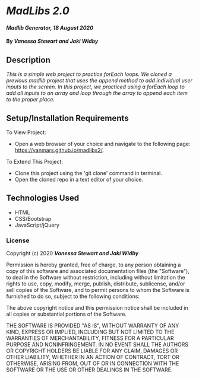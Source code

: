 # _MadLibs 2.0_

#### _Madlib Generator, 18 August 2020_

#### By _**Vanessa Stewart and Jaki Widby**_

## Description

_This is a simple web project to practice forEach loops. We cloned a previous madlib project that uses the append method to add individual user inputs to the screen. In this project, we practiced using a forEach loop to add all inputs to an array and loop through the array to append each item to the proper place._

## Setup/Installation Requirements

To View Project:
* Open a web browser of your choice and navigate to the following page: https://vanmars.github.io/madlibs2/.

To Extend This Project:
* Clone this project using the 'git clone' command in terminal.
* Open the cloned repo in a text editor of your choice.

## Technologies Used

* HTML
* CSS/Bootstrap
* JavaScript/jQuery

### License

Copyright (c) 2020 **_Vanessa Stewart and Jaki Widby_**

Permission is hereby granted, free of charge, to any person obtaining a copy of this software and associated documentation files (the "Software"), to deal in the Software without restriction, including without limitation the rights to use, copy, modify, merge, publish, distribute, sublicense, and/or sell copies of the Software, and to permit persons to whom the Software is furnished to do so, subject to the following conditions:

The above copyright notice and this permission notice shall be included in all copies or substantial portions of the Software.

THE SOFTWARE IS PROVIDED "AS IS", WITHOUT WARRANTY OF ANY KIND, EXPRESS OR IMPLIED, INCLUDING BUT NOT LIMITED TO THE WARRANTIES OF MERCHANTABILITY, FITNESS FOR A PARTICULAR PURPOSE AND NONINFRINGEMENT. IN NO EVENT SHALL THE AUTHORS OR COPYRIGHT HOLDERS BE LIABLE FOR ANY CLAIM, DAMAGES OR OTHER LIABILITY, WHETHER IN AN ACTION OF CONTRACT, TORT OR OTHERWISE, ARISING FROM, OUT OF OR IN CONNECTION WITH THE SOFTWARE OR THE USE OR OTHER DEALINGS IN THE SOFTWARE.
